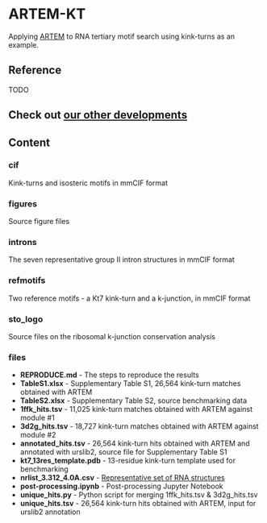 # ARTEM-KT

Applying [ARTEM](https://github.com/david-bogdan-r/ARTEM) to RNA tertiary motif search using kink-turns as an example.

## Reference

TODO

## Check out [our other developments](https://github.com/febos/wiki)

## Content 

### cif

Kink-turns and isosteric motifs in mmCIF format

### figures

Source figure files

### introns

The seven representative group II intron structures in mmCIF format

### refmotifs

Two reference motifs - a Kt7 kink-turn and a k-junction, in mmCIF format

### sto_logo

Source files on the ribosomal k-junction conservation analysis

### files

- **REPRODUCE.md** - The steps to reproduce the results
- **TableS1.xlsx** - Supplementary Table S1, 26,564 kink-turn matches obtained with ARTEM 
- **TableS2.xlsx** - Supplementary Table S2, source benchmarking data
- **1ffk_hits.tsv** - 11,025 kink-turn matches obtained with ARTEM against module #1
- **3d2g_hits.tsv** - 18,727 kink-turn matches obtained with ARTEM against module #2
- **annotated_hits.tsv** - 26,564 kink-turn hits obtained with ARTEM and annotated with urslib2, source file for Supplementary Table S1
- **kt7_13res_template.pdb** - 13-residue kink-turn template used for benchmarking
- **nrlist_3.312_4.0A.csv** - [Representative set of RNA structures](http://rna.bgsu.edu/rna3dhub/nrlist/release/3.312)
- **post-processing.ipynb** - Post-processing Jupyter Notebook
- **unique_hits.py** - Python script for merging 1ffk_hits.tsv & 3d2g_hits.tsv
- **unique_hits.tsv** - 26,564 kink-turn hits obtained with ARTEM, input for urslib2 annotation



